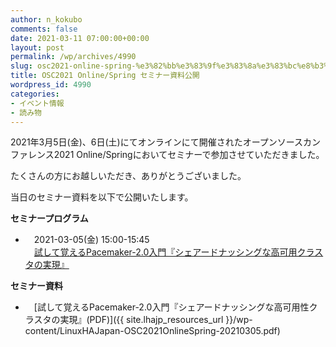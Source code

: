 ```yaml
---
author: n_kokubo
comments: false
date: 2021-03-11 07:00:00+00:00
layout: post
permalink: /wp/archives/4990
slug: osc2021-online-spring-%e3%82%bb%e3%83%9f%e3%83%8a%e3%83%bc%e8%b3%87%e6%96%99%e5%85%ac%e9%96%8b
title: OSC2021 Online/Spring セミナー資料公開
wordpress_id: 4990
categories:
- イベント情報
- 読み物
---
```





2021年3月5日(金)、6日(土)にてオンラインにて開催されたオープンソースカンファレンス2021 Online/Springにおいてセミナーで参加させていただきました。  
  
たくさんの方にお越しいただき、ありがとうございました。  
  
当日のセミナー資料を以下で公開いたします。







**セミナープログラム**







  * 　2021-03-05(金) 15:00-15:45  
　[試して覚えるPacemaker-2.0入門『シェアードナッシングな高可用クラスタの実現』](http://event.ospn.jp/osc2021-online-spring/session/295927)






**セミナー資料**







  * 　[試して覚えるPacemaker-2.0入門『シェアードナッシングな高可用性クラスタの実現』(PDF)]({{ site.lhajp_resources_url }}/wp-content/LinuxHAJapan-OSC2021OnlineSpring-20210305.pdf)






　









